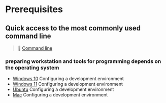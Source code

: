# Prerequisites

## Quick access to the most commonly used command line

>📌 [Command line](./Most-used-command-line)

### preparing workstation and tools for programming depends on the operating system

- [Windows 10](./Windows-10) Configuring a development environment
- [Windows 11](./Windows-11) Configuring a development environment
- [Ubuntu](./Ubuntu/README.md) Configuring a development environment
- [Mac](./Mac/README.md) Configuring a development environment  
